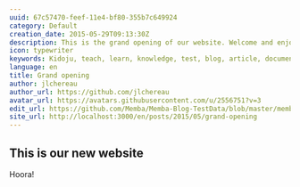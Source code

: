 ```yaml
---
uuid: 67c57470-feef-11e4-bf80-355b7c649924
category: Default
creation_date: 2015-05-29T09:13:30Z
description: This is the grand opening of our website. Welcome and enjoy!
icon: typewriter
keywords: Kidoju, teach, learn, knowledge, test, blog, article, documentation, ebook, video, webinar, slide
language: en
title: Grand opening
author: jlchereau
author_url: https://github.com/jlchereau
avatar_url: https://avatars.githubusercontent.com/u/2556751?v=3
edit_url: https://github.com/Memba/Memba-Blog-TestData/blob/master/memba/en/posts/2014/grand-opening.md
site_url: http://localhost:3000/en/posts/2015/05/grand-opening
---
```

## This is our new website
Hoora!